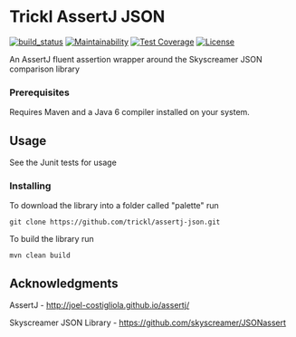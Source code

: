 # Trickl AssertJ JSON

[![build_status](https://travis-ci.com/trickl/assertj-json.svg?branch=master)](https://travis-ci.com/trickl/assertj-json)
[![Maintainability](https://api.codeclimate.com/v1/badges/1f66926c8f391be20ad4/maintainability)](https://codeclimate.com/github/trickl/assertj-json/maintainability)
[![Test Coverage](https://api.codeclimate.com/v1/badges/1f66926c8f391be20ad4/test_coverage)](https://codeclimate.com/github/trickl/assertj-json/test_coverage)
[![License](https://img.shields.io/badge/License-Apache%202.0-blue.svg)](https://opensource.org/licenses/Apache-2.0)

An AssertJ fluent assertion wrapper around the Skyscreamer JSON comparison library

### Prerequisites

Requires Maven and a Java 6 compiler installed on your system.

## Usage

See the Junit tests for usage

### Installing

To download the library into a folder called "palette" run

```
git clone https://github.com/trickl/assertj-json.git
```

To build the library run

```
mvn clean build
```

## Acknowledgments

AssertJ - http://joel-costigliola.github.io/assertj/

Skyscreamer JSON Library - https://github.com/skyscreamer/JSONassert

